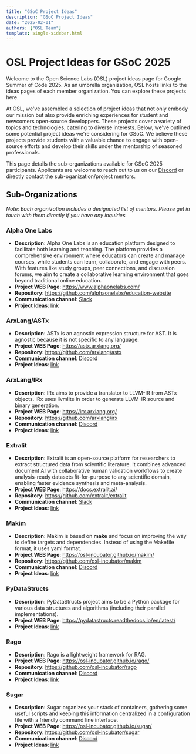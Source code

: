 ```yaml
---
title: "GSoC Project Ideas"
description: "GSoC Project Ideas"
date: "2025-02-01"
authors: ["OSL Team"]
template: single-sidebar.html
---
```


# OSL Project Ideas for GSoC 2025

Welcome to the Open Science Labs (OSL) project ideas page for Google Summer of
Code 2025. As an umbrella organization, OSL hosts links to the ideas pages of
each member organization. You can explore these projects here.

At OSL, we've assembled a selection of project ideas that not only embody our
mission but also provide enriching experiences for student and newcomers
open-source developpers. These projects cover a variety of topics and
technologies, catering to diverse interests. Below, we've outlined some
potential project ideas we're considering for GSoC. We believe these projects
provide students with a valuable chance to engage with open-source efforts and
develop their skills under the mentorship of seasoned professionals.

This page details the sub-organizations available for GSoC 2025 participants.
Applicants are welcome to reach out to us on our
[Discord](https://opensciencelabs.org/discord) or directly contact the
sub-oganization/project mentors.

## Sub-Organizations

_Note: Each organization includes a designated list of mentors. Please get in
touch with them directly if you have any inquiries._

<!--
### AnamnesisAI

- **Description**: AnamnesisAI is a project focused on extracting anamnesis in
  FHIR format from text.
- **Project WEB Page**: <https://osl-incubator.github.io/anamnesis.ai/>
- **Project Ideas**:
  [link](https://github.com/osl-incubator/anamnesis.ai/wiki/Project-Ideas)
-->

### Alpha One Labs

- **Description**: Alpha One Labs is an education platform designed to
  facilitate both learning and teaching. The platform provides a comprehensive
  environment where educators can create and manage courses, while students can
  learn, collaborate, and engage with peers. With features like study groups,
  peer connections, and discussion forums, we aim to create a collaborative
  learning environment that goes beyond traditional online education.
- **Project WEB Page**: <https://www.alphaonelabs.com/>
- **Repository**: <https://github.com/alphaonelabs/education-website>
- **Communication channel**:
  [Slack](https://join.slack.com/t/alphaonelabs/shared_invite/zt-7dvtocfr-1dYWOL0XZwEEPUeWXxrB1A)
- **Project Ideas**:
  [link](https://github.com/alphaonelabs/education-website/wiki/GSOC-2025-Ideas-Refined)

### ArxLang/ASTx

- **Description**: ASTx is an agnostic expression structure for AST. It is
  agnostic because it is not specific to any language.
- **Project WEB Page**: <https://astx.arxlang.org/>
- **Repository**: <https://github.com/arxlang/astx>
- **Communication channel**: [Discord](https://arxlang.org/discord)
- **Project Ideas**: [link](https://github.com/arxlang/astx/wiki/Project-Ideas)

### ArxLang/IRx

- **Description**: IRx aims to provide a translator to LLVM-IR from ASTx
  objects. IRx uses llvmlite in order to generate LLVM-IR source and binary
  generation.
- **Project WEB Page**: <https://irx.arxlang.org/>
- **Repository**: <https://github.com/arxlang/irx>
- **Communication channel**: [Discord](https://arxlang.org/discord)
- **Project Ideas**: [link](https://github.com/arxlang/irx/wiki/Project-Ideas)

### Extralit

- **Description**: Extralit is an open-source platform for researchers to
  extract structured data from scientific literature. It combines advanced
  document AI with collaborative human validation workflows to create
  analysis-ready datasets fit-for-purpose to any scientific domain, enabling
  faster evidence synthesis and meta-analysis.
- **Project WEB Page**: <https://docs.extralit.ai/>
- **Repository**: <https://github.com/extralit/extralit>
- **Communication channel**:
  [Slack](https://join.slack.com/t/extralit/shared_invite/zt-32blg3602-0m0XewPBXF7776BQ3m7ZlA)
- **Project Ideas**:
  [link](https://github.com/extralit/extralit/wiki/GSoC-Project-Ideas-2025)

### Makim

- **Description**: Makim is based on **make** and focus on improving the way to
  define targets and dependencies. Instead of using the Makefile format, it uses
  yaml format.
- **Project WEB Page**: <https://osl-incubator.github.io/makim/>
- **Repository**: <https://github.com/osl-incubator/makim>
- **Communication channel**: [Discord](https://opensciencelabs.org/discord)
- **Project Ideas**:
  [link](https://github.com/osl-incubator/makim/wiki/Project-Ideas)

### PyDataStructs

- **Description**: PyDataStructs project aims to be a Python package for various
  data structures and algorithms (including their parallel implementations).
- **Project WEB Page**: <https://pydatastructs.readthedocs.io/en/latest/>
- **Project Ideas**:
  [link](https://github.com/codezonediitj/pydatastructs/wiki/Google-Summer-of-Code-Project-Ideas)

### Rago

- **Description**: Rago is a lightweight framework for RAG.
- **Project WEB Page**: <https://osl-incubator.github.io/rago/>
- **Repository**: <https://github.com/osl-incubator/rago>
- **Communication channel**: [Discord](https://opensciencelabs.org/discord)
- **Project Ideas**:
  [link](https://github.com/osl-incubator/rago/wiki/Project-Ideas)

<!--
### SciCookie

- **Description**: SciCookie creates new python project's structure from an
  opinionated project template.
- **Project WEB Page**: <https://osl-incubator.github.io/scicookie>
- **Repository**: <https://github.com/osl-incubator/scicookie>
- **Communication channel**: [Discord](https://opensciencelabs.org/discord)
- **Project Ideas**:
  [link](https://github.com/osl-incubator/scicookie/wiki/Project-Ideas)
-->

### Sugar

- **Description**: Sugar organizes your stack of containers, gathering some
  useful scripts and keeping this information centralized in a configuration
  file with a friendly command line interface.
- **Project WEB Page**: <https://osl-incubator.github.io/sugar/>
- **Repository**: <https://github.com/osl-incubator/sugar>
- **Communication channel**: [Discord](https://opensciencelabs.org/discord)
- **Project Ideas**:
  [link](https://github.com/osl-incubator/sugar/wiki/Project-Ideas)
